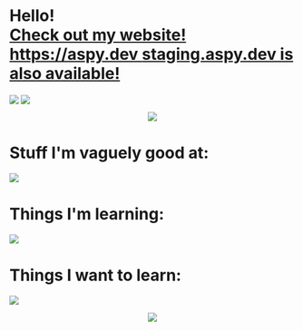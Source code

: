 <p align="center">
  <h1>
    Hello!
    <br/>
    <a href="https://aspy.dev">
      Check out my website! https://aspy.dev
    </a>
        <a href="https://aspy.dev">
      staging.aspy.dev is also available!
    </a>
  </h1>

<picture>
  <source
    srcset="https://github-readme-stats.vercel.app/api/top-langs/?username=SomeAspy&layout=compact&theme=transparent&count_private=true&hide_border=true&langs_count=10"        
    media="(prefers-color-scheme: dark)"
  />
  <img align="center" src="https://github-readme-stats.vercel.app/api/top-langs/?username=SomeAspy&layout=compact&theme=transparent&count_private=true&hide_border=true&langs_count=10" />
</picture>
<picture>
  <source
    srcset="https://github-readme-stats.vercel.app/api?username=SomeAspy&show_icons=true&theme=transparent&count_private=true&hide_border=true&include_all_commits=true"
    media="(prefers-color-scheme: dark)"
  />
  <img align="center" src="https://github-readme-stats.vercel.app/api/top-langs/?username=SomeAspy&layout=compact&theme=transparent&count_private=true&hide_border=true&langs_count=10" />
</picture>

<p align="center">
  <a href="https://discord.com/users/516750892372852754">
    <img src="https://lanyard.cnrad.dev/api/516750892372852754"/>
  </a>

  <h1>
    Stuff I'm vaguely good at:
  </h1>

  <a href="https://skillicons.dev">
    <img src="https://skillicons.dev/icons?i=js,html,css,cloudflare,java,linux,md,nginx,nodejs,py,vscode,solidjs,autocad,cpp,cmake&perline=15" />
  </a>
  
  <h1>
    Things I'm learning:
  </h1>
  <a href="https://skillicons.dev">
    <img src="https://skillicons.dev/icons?i=bash,docker,githubactions,raspberrypi,vite&perline=15" />
  </a>
  
  <h1>
    Things I want to learn:
  </h1>
  <a href="https://skillicons.dev">
    <img src="https://skillicons.dev/icons?i=go,ps,qt,rust,unreal,wasm,webpack,workers&perline=15" />
  </a>
</p>

<p align="center">
  <img src="https://user-images.githubusercontent.com/33640860/149058683-8ca11612-6e8d-4a91-8a0f-ae9cf0cf02f6.png">
</p>
</p>
